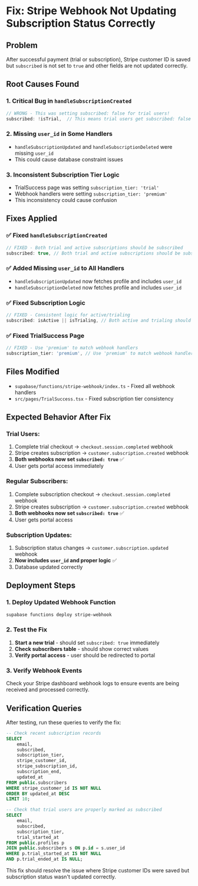 # Fix: Stripe Webhook Not Updating Subscription Status Correctly

## Problem
After successful payment (trial or subscription), Stripe customer ID is saved but `subscribed` is not set to `true` and other fields are not updated correctly.

## Root Causes Found

### 1. **Critical Bug in `handleSubscriptionCreated`**
```typescript
// WRONG - This was setting subscribed: false for trial users!
subscribed: !isTrial,  // This means trial users get subscribed: false
```

### 2. **Missing `user_id` in Some Handlers**
- `handleSubscriptionUpdated` and `handleSubscriptionDeleted` were missing `user_id`
- This could cause database constraint issues

### 3. **Inconsistent Subscription Tier Logic**
- TrialSuccess page was setting `subscription_tier: 'trial'`
- Webhook handlers were setting `subscription_tier: 'premium'`
- This inconsistency could cause confusion

## Fixes Applied

### ✅ **Fixed `handleSubscriptionCreated`**
```typescript
// FIXED - Both trial and active subscriptions should be subscribed
subscribed: true, // Both trial and active subscriptions should be subscribed
```

### ✅ **Added Missing `user_id` to All Handlers**
- `handleSubscriptionUpdated` now fetches profile and includes `user_id`
- `handleSubscriptionDeleted` now fetches profile and includes `user_id`

### ✅ **Fixed Subscription Logic**
```typescript
// FIXED - Consistent logic for active/trialing
subscribed: isActive || isTrialing, // Both active and trialing should be subscribed
```

### ✅ **Fixed TrialSuccess Page**
```typescript
// FIXED - Use 'premium' to match webhook handlers
subscription_tier: 'premium', // Use 'premium' to match webhook handlers
```

## Files Modified
- `supabase/functions/stripe-webhook/index.ts` - Fixed all webhook handlers
- `src/pages/TrialSuccess.tsx` - Fixed subscription tier consistency

## Expected Behavior After Fix

### **Trial Users:**
1. Complete trial checkout → `checkout.session.completed` webhook
2. Stripe creates subscription → `customer.subscription.created` webhook
3. **Both webhooks now set `subscribed: true`** ✅
4. User gets portal access immediately

### **Regular Subscribers:**
1. Complete subscription checkout → `checkout.session.completed` webhook
2. Stripe creates subscription → `customer.subscription.created` webhook
3. **Both webhooks now set `subscribed: true`** ✅
4. User gets portal access

### **Subscription Updates:**
1. Subscription status changes → `customer.subscription.updated` webhook
2. **Now includes `user_id` and proper logic** ✅
3. Database updated correctly

## Deployment Steps

### 1. Deploy Updated Webhook Function
```bash
supabase functions deploy stripe-webhook
```

### 2. Test the Fix
1. **Start a new trial** - should set `subscribed: true` immediately
2. **Check subscribers table** - should show correct values
3. **Verify portal access** - user should be redirected to portal

### 3. Verify Webhook Events
Check your Stripe dashboard webhook logs to ensure events are being received and processed correctly.

## Verification Queries

After testing, run these queries to verify the fix:

```sql
-- Check recent subscription records
SELECT 
    email,
    subscribed,
    subscription_tier,
    stripe_customer_id,
    stripe_subscription_id,
    subscription_end,
    updated_at
FROM public.subscribers 
WHERE stripe_customer_id IS NOT NULL
ORDER BY updated_at DESC 
LIMIT 10;

-- Check that trial users are properly marked as subscribed
SELECT 
    email,
    subscribed,
    subscription_tier,
    trial_started_at
FROM public.profiles p
JOIN public.subscribers s ON p.id = s.user_id
WHERE p.trial_started_at IS NOT NULL
AND p.trial_ended_at IS NULL;
```

This fix should resolve the issue where Stripe customer IDs were saved but subscription status wasn't updated correctly.

